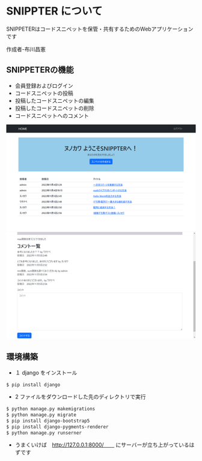 # SNIPPTER について

SNIPPETERはコードスニペットを保管・共有するためのWebアプリケーションです

作成者-布川昌憲

## SNIPPETERの機能
- 会員登録およびログイン
- コードスニペットの投稿
- 投稿したコードスニペットの編集
- 投稿したコードスニペットの削除
- コードスニペットへのコメント

![ホーム画面](documents/home.png)
![コメント画面](documents/comment.png)

## 環境構築

- １ django をインストール　
 ```
 $ pip install django
 ```
- 2 ファイルをダウンロードした先のディレクトリで実行
 ```
 $ python manage.py makemigrations
 $ python manage.py migrate
 $ pip install django-bootstrap5
 $ pip install django-pygments-renderer
 $ python manage.py runserner
 ```
 
- うまくいけば　http://127.0.0.1:8000/　　
にサーバーが立ち上がっているはずです
 
 
